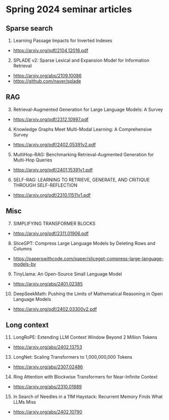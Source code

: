 # Spring 2024 seminar articles 
## Sparse search
1. Learning Passage Impacts for Inverted Indexes
- https://arxiv.org/pdf/2104.12016.pdf
2. SPLADE v2: Sparse Lexical and Expansion Model for Information Retrieval
- https://arxiv.org/abs/2109.10086
- https://github.com/naver/splade

## RAG
3. Retrieval-Augmented Generation for Large Language Models: A Survey
- https://arxiv.org/pdf/2312.10997.pdf
4. Knowledge Graphs Meet Multi-Modal Learning: A Comprehensive Survey
- https://arxiv.org/pdf/2402.05391v2.pdf
5. MultiHop-RAG: Benchmarking Retrieval-Augmented Generation for Multi-Hop Queries
- https://arxiv.org/pdf/2401.15391v1.pdf
6. SELF-RAG: LEARNING TO RETRIEVE, GENERATE, AND CRITIQUE THROUGH SELF-REFLECTION
- https://arxiv.org/pdf/2310.11511v1.pdf

## Misc
7. SIMPLIFYING TRANSFORMER BLOCKS
- https://arxiv.org/pdf/2311.01906.pdf
8. SliceGPT: Compress Large Language Models by Deleting Rows and Columns
- https://paperswithcode.com/paper/slicegpt-compress-large-language-models-by
9. TinyLlama: An Open-Source Small Language Model
- https://arxiv.org/abs/2401.02385
10. DeepSeekMath: Pushing the Limits of Mathematical Reasoning in Open Language Models
- https://arxiv.org/pdf/2402.03300v2.pdf

## Long context
11. LongRoPE: Extending LLM Context Window Beyond 2 Million Tokens
- https://arxiv.org/abs/2402.13753
13. LongNet: Scaling Transformers to 1,000,000,000 Tokens
- https://arxiv.org/abs/2307.02486
14. Ring Attention with Blockwise Transformers for Near-Infinite Context
- https://arxiv.org/abs/2310.01889
15. In Search of Needles in a 11M Haystack: Recurrent Memory Finds What LLMs Miss
- https://arxiv.org/abs/2402.10790

